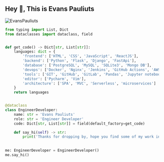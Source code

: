 ## Hey 👋, This is Evans Pauliuts
<p align=left> <img src=https://komarev.com/ghpvc/?username=EvansPauliuts alt=EvansPauliuts /> </p>

```python
from typing import List, Dict
from dataclasses import dataclass, field


def get_code() -> Dict[str, List[str]]:
    languages: dict = {
        'frontend': ['HTML', 'CSS', 'JavaScript', 'ReactJS'],
        'backend': ['Python', 'Flask', 'Django', 'FastApi'],
        'database': ['PostgreSQL', 'MySQL', 'SQLite3', 'Mongo DB'],
        'devops': ['Docker', 'Nginx', 'Jenkins', 'GitHub Actions', 'AWS', 'Heroku'],
        'tools': ['GIT', 'GitHub', 'GitLab', 'Pandas', 'Jupyter notebook', 'SQLAlchemy', 'Redis'],
        'editor': ['Pycharm', 'Vim'],
        'architecture': ['SPA', 'MVC', 'Serverless', 'microservices']
    }
    return languages


@dataclass
class EngineerDeveloper:
    name: str = 'Evans Pauliuts'
    role: str = 'Engineer Developer'
    code: Dict[str, List[str]] = field(default_factory=get_code)

    def say_hi(self) -> str:
        print('Thanks for dropping by, hope you find some of my work interesting.')
        
        
me: EngineerDeveloper = EngineerDeveloper()
me.say_hi()
```

<!-- [![Github stats](https://github-readme-stats.vercel.app/api?username=EvansPauliuts&show_icons=true&include_all_commits=true)](https://github.com/EvansPauliuts/github-readme-stats) -->
<!-- [![Top Langs](https://github-readme-stats.vercel.app/api/top-langs/?username=EvansPauliuts&layout=compact)](https://github.com/EvansPauliuts/github-readme-stats) -->
